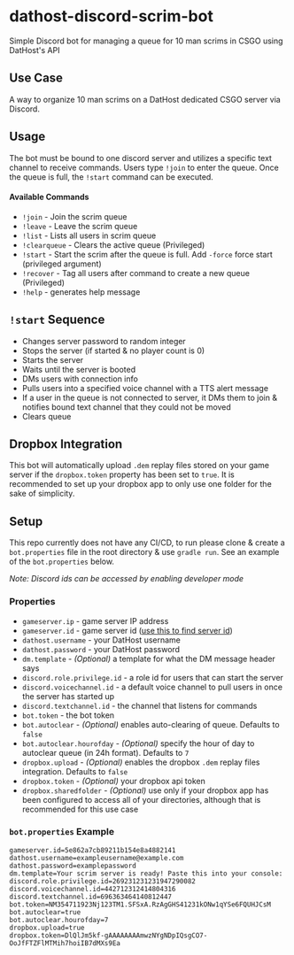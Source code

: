 # dathost-discord-scrim-bot
Simple Discord bot for managing a queue for 10 man scrims in CSGO using DatHost's API

## Use Case
A way to organize 10 man scrims on a DatHost dedicated CSGO server via Discord.

## Usage
The bot must be bound to one discord server and utilizes a specific text channel to receive commands. Users type `!join` to enter the queue. Once the queue is full, the `!start` command can be executed.

#### Available Commands
- `!join` - Join the scrim queue
- `!leave` - Leave the scrim queue
- `!list` - Lists all users in scrim queue
- `!clearqueue` - Clears the active queue (Privileged)
- `!start` - Start the scrim after the queue is full. Add `-force` force start (privileged argument)
- `!recover` - Tag all users after command to create a new queue (Privileged)
- `!help` - generates help message

## `!start` Sequence
- Changes server password to random integer
- Stops the server (if started & no player count is 0)
- Starts the server
- Waits until the server is booted
- DMs users with connection info
- Pulls users into a specified voice channel with a TTS alert message
- If a user in the queue is not connected to server, it DMs them to join & notifies bound text channel that they could not be moved
- Clears queue

## Dropbox Integration
This bot will automatically upload `.dem` replay files stored on your game server if the `dropbox.token` property has been set to `true`. It is recommended to set up your dropbox app to only use one folder for the sake of simplicity.

## Setup
This repo currently does not have any CI/CD, to run please clone & create a `bot.properties` file in the root directory & use `gradle run`. See an example of the `bot.properties` below.

_Note: Discord ids can be accessed by enabling developer mode_
### Properties
- `gameserver.ip` - game server IP address
- `gameserver.id` - game server id ([use this to find server id](https://dathost.net/api#!/default/get_game_servers))
- `dathost.username` - your DatHost username 
- `dathost.password` - your DatHost password
- `dm.template` - _(Optional)_ a template for what the DM message header says
- `discord.role.privilege.id` - a role id for users that can start the server
- `discord.voicechannel.id` - a default voice channel to pull users in once the server has started up
- `discord.textchannel.id` - the channel that listens for commands
- `bot.token` - the bot token
- `bot.autoclear` - _(Optional)_ enables auto-clearing of queue. Defaults to `false`
- `bot.autoclear.hourofday` - _(Optional)_ specify the hour of day to autoclear queue (in 24h format). Defaults to `7`
- `dropbox.upload` - _(Optional)_ enables the dropbox `.dem` replay files integration. Defaults to `false`
- `dropbox.token` - _(Optional)_ your dropbox api token
- `dropbox.sharedfolder` - _(Optional)_ use only if your dropbox app has been configured to access all of your directories, although that is recommended for this use case
### `bot.properties` Example
```gameserver.ip=example-domain.datho.st:28453
gameserver.id=5e862a7cb89211b154e8a4882141
dathost.username=exampleusername@example.com 
dathost.password=examplepassword
dm.template=Your scrim server is ready! Paste this into your console:
discord.role.privilege.id=269231231231947290082
discord.voicechannel.id=442712312414804316
discord.textchannel.id=696363464140812447
bot.token=NM354711923Nj123TM1.SFSxA.RzAgGHS41231kONw1qYSe6FQUHJCsM
bot.autoclear=true
bot.autoclear.hourofday=7
dropbox.upload=true
dropbox.token=DlQlJm5kf-gAAAAAAAAmwzNYgNDpIQsgCO7-OoJfFTZFlMTMih7hoiIB7dMXs9Ea
